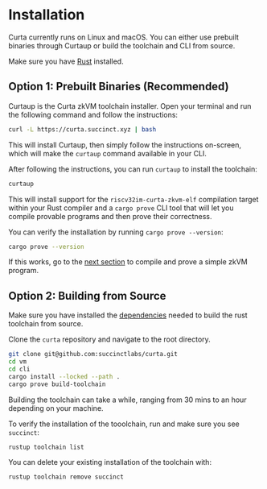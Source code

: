 # Installation

Curta currently runs on Linux and macOS. You can either use prebuilt binaries through Curtaup or
build the toolchain and CLI from source.

Make sure you have [Rust](https://www.rust-lang.org/tools/install) installed.

## Option 1: Prebuilt Binaries (Recommended)

Curtaup is the Curta zkVM toolchain installer. Open your terminal and run the following command and follow the instructions:

```bash
curl -L https://curta.succinct.xyz | bash
```

This will install Curtaup, then simply follow the instructions on-screen, which will make the `curtaup` command available in your CLI.

After following the instructions, you can run `curtaup` to install the toolchain:

```bash
curtaup
```

This will install support for the `riscv32im-curta-zkvm-elf` compilation target within your Rust compiler
and a `cargo prove` CLI tool that will let you compile provable programs and then prove their correctness. 

You can verify the installation by running `cargo prove --version`:

```bash
cargo prove --version
```

If this works, go to the [next section](./quickstart.md) to compile and prove a simple zkVM program.

## Option 2: Building from Source

Make sure you have installed the [dependencies](https://github.com/rust-lang/rust/blob/master/INSTALL.md#dependencies) needed to build the rust toolchain from source.

Clone the `curta` repository and navigate to the root directory. 

```bash
git clone git@github.com:succinctlabs/curta.git
cd vm
cd cli
cargo install --locked --path .
cargo prove build-toolchain
```

Building the toolchain can take a while, ranging from 30 mins to an hour depending on your machine.

To verify the installation of the tooolchain, run and make sure you see `succinct`:

```bash
rustup toolchain list
```

You can delete your existing installation of the toolchain with:

```bash
rustup toolchain remove succinct
```